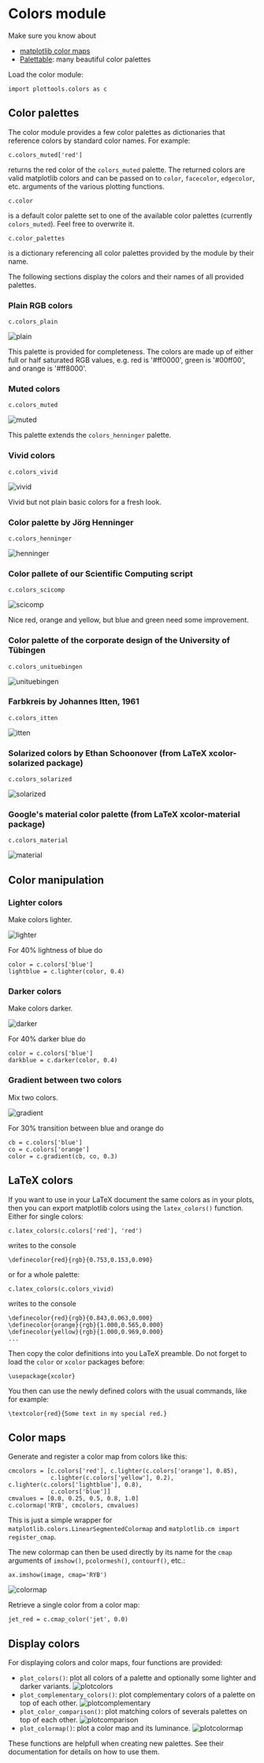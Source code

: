 # Colors module

Make sure you know about

- [matplotlib color maps](https://matplotlib.org/3.1.0/tutorials/colors/colormaps.html)
- [Palettable](https://jiffyclub.github.io/palettable): many beautiful color palettes


Load the color module:
```
import plottools.colors as c
```

## Color palettes

The color module provides a few color palettes as dictionaries that
reference colors by standard color names. For example:
```
c.colors_muted['red']
```
returns the red color of the `colors_muted` palette. The returned
colors are valid matplotlib colors and can be passed on to `color`,
`facecolor`, `edgecolor`, etc. arguments of the various plotting
functions.

```
c.color
```
is a default color palette set to one of the available color palettes
(currently ```colors_muted```). Feel free to overwrite it.

```
c.color_palettes
```
is a dictionary referencing all color palettes provided by the module
by their name.

The following sections display the colors and their names of all provided palettes.


### Plain RGB colors

```
c.colors_plain
```

![plain](figures/colors-plain.png)

This palette is provided for completeness. The colors are made up of
either full or half saturated RGB values, e.g. red is '#ff0000', green
is '#00ff00', and orange is '#ff8000'.


### Muted colors

```
c.colors_muted
```

![muted](figures/colors-muted.png)

This palette extends the `colors_henninger` palette.


### Vivid colors

```
c.colors_vivid
```

![vivid](figures/colors-vivid.png)

Vivid but not plain basic colors for a fresh look.


### Color palette by J&ouml;rg Henninger

```
c.colors_henninger
```

![henninger](figures/colors-henninger.png)


### Color pallete of our Scientific Computing script

```
c.colors_scicomp
```

![scicomp](figures/colors-scicomp.png)

Nice red, orange and yellow, but blue and green need some improvement.


### Color palette of the corporate design of the University of T&uuml;bingen

```
c.colors_unituebingen
```

![unituebingen](figures/colors-unituebingen.png)


### Farbkreis by Johannes Itten, 1961

```
c.colors_itten
```

![itten](figures/colors-itten.png)


### Solarized colors by Ethan Schoonover (from LaTeX xcolor-solarized package)

```
c.colors_solarized
```

![solarized](figures/colors-solarized.png)


### Google's material color palette (from LaTeX xcolor-material package)

```
c.colors_material
```

![material](figures/colors-material.png)


## Color manipulation

### Lighter colors

Make colors lighter.

![lighter](figures/colors-lighter.png)

For 40% lightness of blue do
```
color = c.colors['blue']
lightblue = c.lighter(color, 0.4)
```


### Darker colors

Make colors darker.

![darker](figures/colors-darker.png)

For 40% darker blue do
```
color = c.colors['blue']
darkblue = c.darker(color, 0.4)
```


### Gradient between two colors

Mix two colors.

![gradient](figures/colors-gradient.png)

For 30% transition between blue and orange do
```
cb = c.colors['blue']
co = c.colors['orange']
color = c.gradient(cb, co, 0.3)
```



## LaTeX colors

If you want to use in your LaTeX document the same colors as in your plots,
then you can export matplotlib colors using the `latex_colors()` function.
Either for single colors:
```
c.latex_colors(c.colors['red'], 'red')
```
writes to the console
```
\definecolor{red}{rgb}{0.753,0.153,0.090}
```
or for a whole palette:
```
c.latex_colors(c.colors_vivid)
```
writes to the console
```
\definecolor{red}{rgb}{0.843,0.063,0.000}
\definecolor{orange}{rgb}{1.000,0.565,0.000}
\definecolor{yellow}{rgb}{1.000,0.969,0.000}
...
```
Then copy the color definitions into you LaTeX preamble. Do not forget to
load the `color` or `xcolor` packages before:
```
\usepackage{xcolor}
```
You then can use the newly defined  colors with the usual commands, like for example:
```
\textcolor{red}{Some text in my special red.}
```


## Color maps

Generate and register a color map from colors like this:
```
cmcolors = [c.colors['red'], c.lighter(c.colors['orange'], 0.85),
            c.lighter(c.colors['yellow'], 0.2), c.lighter(c.colors['lightblue'], 0.8),
            c.colors['blue']]
cmvalues = [0.0, 0.25, 0.5, 0.8, 1.0]
c.colormap('RYB', cmcolors, cmvalues)
```
This is just a simple wrapper for
`matplotlib.colors.LinearSegmentedColormap` and `matplotlib.cm import
register_cmap`.

The new colormap can then be used directly by its name for the `cmap`
arguments of `imshow()`, `pcolormesh()`, `contourf()`, etc.:
```
ax.imshow(image, cmap='RYB')
```

![colormap](figures/colors-colormap.png)

Retrieve a single color from a color map:
```
jet_red = c.cmap_color('jet', 0.0)
```


## Display colors

For displaying colors and color maps, four functions are provided:

- `plot_colors()`: plot all colors of a palette and optionally some lighter and darker variants.
  ![plotcolors](figures/colors-plotcolors.png)
- `plot_complementary_colors()`: plot complementary colors of a palette on top of each other.
  ![plotcomplementary](figures/colors-plotcomplementary.png)
- `plot_color_comparison()`: plot matching colors of severals palettes on top of each other.
  ![plotcomparison](figures/colors-plotcomparison.png)
- `plot_colormap()`: plot a color map and its luminance.
  ![plotcolormap](figures/colors-plotcolormap.png)

These functions are helpfull when creating new palettes. See their
documentation for details on how to use them.


